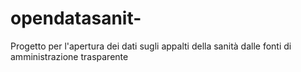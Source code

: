 # opendatasanit-
Progetto per l'apertura dei dati sugli appalti della sanità dalle fonti di amministrazione trasparente
